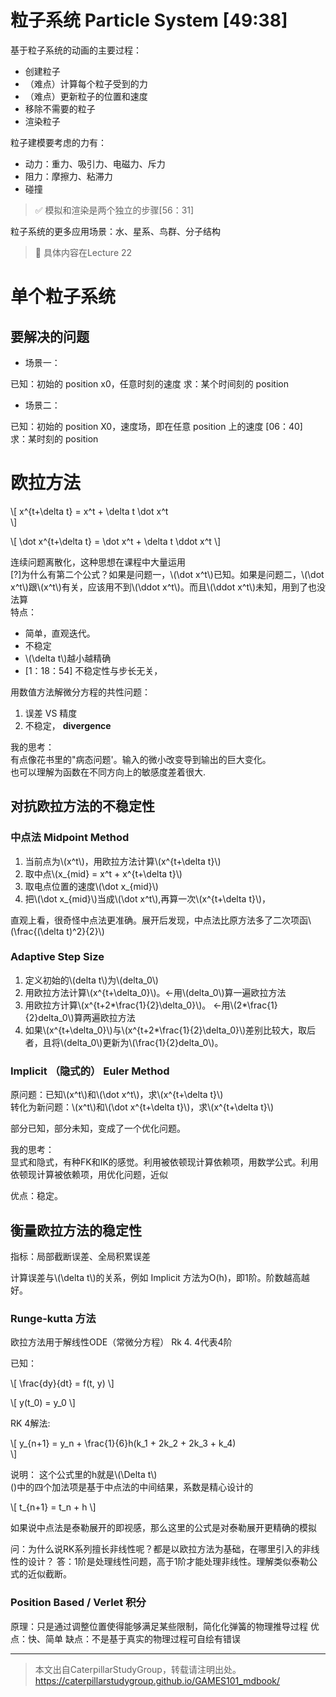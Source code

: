 # 粒子系统 Particle System [49:38]

基于粒子系统的动画的主要过程：  
- 创建粒子
- （难点）计算每个粒子受到的力  
- （难点）更新粒子的位置和速度
- 移除不需要的粒子
- 渲染粒子


粒子建模要考虑的力有：  
- 动力：重力、吸引力、电磁力、斥力  
- 阻力：摩擦力、粘滞力
- 碰撞

> &#x2705; 模拟和渲染是两个独立的步骤[56：31]

粒子系统的更多应用场景：水、星系、鸟群、分子结构

> &#x1F4CC; 具体内容在Lecture 22

# 单个粒子系统

## 要解决的问题

- 场景一：

已知：初始的 position x0，任意时刻的速度
求：某个时间刻的 position

- 场景二：

已知：初始的 position X0，速度场，即在任意 position 上的速度 [06：40]  
求：某时刻的 position

# 欧拉方法

\\[
x^{t+\delta t} = x^t + \delta t \dot x^t    
\\]

\\[
\dot x^{t+\delta t} = \dot x^t + \delta t \ddot x^t
\\]

连续问题离散化，这种思想在课程中大量运用  
[?]为什么有第二个公式？如果是问题一，\\(\dot x^t\\)已知。如果是问题二，\\(\dot x^t\\)跟\\(x^t\\)有关，应该用不到\\(\ddot x^t\\)。而且\\(\ddot x^t\\)未知，用到了也没法算  
特点：  
- 简单，直观迭代。
- 不稳定
- \\(\delta t\\)越小越精确
- [1：18：54] 不稳定性与步长无关，

用数值方法解微分方程的共性问题：
1. 误差 VS 精度
2. 不稳定， **divergence**

我的思考：  
有点像花书里的"病态问题'。输入的微小改变导到输出的巨大变化。  
也可以理解为函数在不同方向上的敏感度差着很大.

## 对抗欧拉方法的不稳定性

### 中点法 Midpoint Method

1. 当前点为\\(x^t\\)，用欧拉方法计算\\(x^{t+\delta t}\\)
2. 取中点\\(x_{mid} = x^t + x^{t+\delta t}\\)
3. 取电点位置的速度\\(\dot x_{mid}\\)
4. 把\\(\dot x_{mid}\\)当成\\(\dot x^t\\),再算一次\\(x^{t+\delta t}\\)，

直观上看，很奇怪中点法更准确。展开后发现，中点法比原方法多了二次项函\\(\frac{(\delta t)^2}{2}\\)

### Adaptive Step Size

1. 定义初始的\\(delta t\\)为\\(delta_0\\)
2. 用欧拉方法计算\\(x^{t+\delta_0}\\)。←用\\(delta_0\\)算一遍欧拉方法
3. 用欧拉方计算\\(x^{t+2*\frac{1}{2}\delta_0}\\)。 ←用\\(2*\frac{1}{2}delta_0\\)算两遍欧拉方法
4. 如果\\(x^{t+\delta_0}\\)与\\(x^{t+2*\frac{1}{2}\delta_0}\\)差别比较大，取后者，且将\\(delta_0\\)更新为\\(\frac{1}{2}delta_0\\)。

### Implicit （隐式的） Euler Method

原问题：已知\\(x^t\\)和\\(\dot x^t\\)，求\\(x^{t+\delta t}\\)   
转化为新问题：\\(x^t\\)和\\(\dot x^{t+\delta t}\\)，求\\(x^{t+\delta t}\\)  

部分已知，部分未知，变成了一个优化问题。

我的思考：  
显式和隐式，有种FK和IK的感觉。利用被依顿现计算依赖项，用数学公式。利用依顿现计算被依赖项，用优化问题，近似

优点：稳定。

## 衡量欧拉方法的稳定性

指标：局部截断误差、全局积累误差

计算误差与\\(\delta t\\)的关系，例如 Implicit 方法为O(h)，即1阶。阶数越高越好。

### Runge-kutta 方法

欧拉方法用于解线性ODE（常微分方程）
Rk 4. 4代表4阶

已知：  

\\[
\frac{dy}{dt} = f(t, y)
\\]

\\[
y(t_0) = y_0
\\]

RK 4解法:

\\[
y_{n+1} = y_n + \frac{1}{6}h(k_1 + 2k_2 + 2k_3 + k_4)    
\\]

说明： 
这个公式里的h就是\\(\Delta t\\)  
()中的四个加法项是基于中点法的中间结果，系数是精心设计的  

\\[
t_{n+1} = t_n + h
\\]

如果说中点法是泰勒展开的即视感，那么这里的公式是对泰勒展开更精确的模拟

问：为什么说RK系列擅长非线性呢？都是以欧拉方法为基础，在哪里引入的非线性的设计？
答：1阶是处理线性问题，高于1阶才能处理非线性。理解类似泰勒公式的近似截断。

### Position Based / Verlet 积分

原理：只是通过调整位置使得能够满足某些限制，简化化弹簧的物理推导过程
优点：快、简单
缺点：不是基于真实的物理过程可自绘有错误

------------------------------

> 本文出自CaterpillarStudyGroup，转载请注明出处。  
> https://caterpillarstudygroup.github.io/GAMES101_mdbook/